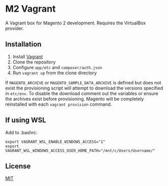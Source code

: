 # M2 Vagrant

A Vagrant box for Magento 2 development.  Requires the VirtualBox provider.

## Installation

1. Install [Vagrant](https://www.vagrantup.com/)
2. Clone the repository
3. Configure `app/etc` and `composer/auth.json`
4. Run `vagrant up` from the clone directory

If `MAGENTO_ARCHIVE` or `MAGENTO_SAMPLE_DATA_ARCHIVE` is defined but does not exist the provisioning script will attempt
to download the versions specified in `etc/env`.  To disable the download comment out the variables or ensure the
archives exist before provisioning.  Magento will be completely reinstalled with each `vagrant provision` command.

## If using WSL

Add to .bashrc:

```
export VAGRANT_WSL_ENABLE_WINDOWS_ACCESS="1"
export VAGRANT_WSL_WINDOWS_ACCESS_USER_HOME_PATH="/mnt/c/Users/Username/"
```

## License

[MIT](https://opensource.org/licenses/MIT)
